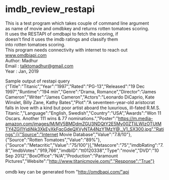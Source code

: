 # imdb_review_restapi
This is a test program which takes couple of command line argument<br>
as name of movie and omdbkey and returns rotten tomatoes scoring.<br>
It uses the RESTAPI of omdbapi to fetch the scoring, if<br>
doesn't find it uses the imdb ratings and classify them<br>
into rotten tomatoes scoring.<br>
This program needs connectivity with internet to reach out www.omdbiapi.com<br>
  Author:  Madhur<br>
  Email :  talktomadhur@gmail.com<br>
  Year  :  Jan, 2019<br>
  
Sample output of restapi query<br>
{"Title":"Titanic","Year":"1997","Rated":"PG-13","Released":"19 Dec 1997","Runtime":"194 min","Genre":"Drama, Romance","Director":"James Cameron","Writer":"James Cameron","Actors":"Leonardo DiCaprio, Kate Winslet, Billy Zane, Kathy Bates","Plot":"A seventeen-year-old aristocrat falls in love with a kind but poor artist aboard the luxurious, ill-fated R.M.S. Titanic.","Language":"English, Swedish","Country":"USA","Awards":"Won 11 Oscars. Another 111 wins & 77 nominations.","Poster":"https://m.media-amazon.com/images/M/MV5BMDdmZGU3NDQtY2E5My00ZTliLWIzOTUtMTY4ZGI1YjdiNjk3XkEyXkFqcGdeQXVyNTA4NzY1MzY@._V1_SX300.jpg","Ratings":[{"Source":"Internet Movie Database","Value":"7.8/10"},{"Source":"Rotten Tomatoes","Value":"89%"},{"Source":"Metacritic","Value":"75/100"}],"Metascore":"75","imdbRating":"7.8","imdbVotes":"919,766","imdbID":"tt0120338","Type":"movie","DVD":"10 Sep 2012","BoxOffice":"N/A","Production":"Paramount Pictures","Website":"http://www.titanicmovie.com/","Response":"True"}<br><br>
omdb key can be generated from "http://omdbapi.com/"api
